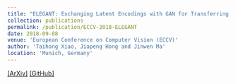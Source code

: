 ```yaml
---
title: "ELEGANT: Exchanging Latent Encodings with GAN for Transferring Multiple Face Attributes"
collection: publications
permalink: /publication/ECCV-2018-ELEGANT
date: 2018-09-08
venue: 'European Conference on Computer Vision (ECCV)'
author: 'Taihong Xiao, Jiapeng Hong and Jinwen Ma'
location: 'Munich, Germany'
---
```


[[ArXiv]](https://arxiv.org/abs/1803.10562)
[[GitHub]](https://github.com/Prinsphield/ELEGANT)

